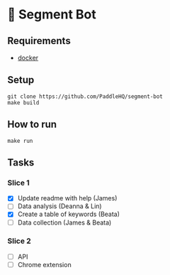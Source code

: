 # 🤖 Segment Bot

## Requirements
- [docker](https://docs.docker.com/install/overview/)

## Setup
    git clone https://github.com/PaddleHQ/segment-bot
    make build

## How to run
    make run

## Tasks
### Slice 1
- [X] Update readme with help (James)
- [ ] Data analysis (Deanna & Lin)
- [x] Create a table of keywords (Beata)
- [ ] Data collection (James & Beata)

### Slice 2
- [ ] API
- [ ] Chrome extension 
